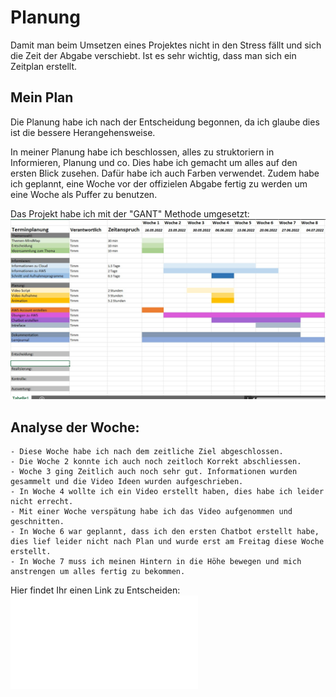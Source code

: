 # Planung 
Damit man beim Umsetzen eines Projektes nicht in den Stress fällt und sich die Zeit der Abgabe verschiebt. Ist es sehr wichtig, dass man sich ein Zeitplan erstellt. 


## Mein Plan 
Die Planung habe ich nach der Entscheidung begonnen, da ich glaube dies ist die bessere Herangehensweise.

In meiner Planung habe ich beschlossen, alles zu struktoriern in Informieren, Planung und co.
Dies habe ich gemacht um alles auf den ersten Blick zusehen. Dafür habe ich auch Farben verwendet. 
Zudem habe ich geplannt, eine Woche vor der offizielen Abgabe fertig zu werden um eine Woche als Puffer zu benutzen.  


Das Projekt habe ich mit der "GANT" Methode umgesetzt: 
![Hier sollte ein Bild stehen](../Dokumentation/Images/02IPERKA-01.jpg)



## Analyse der Woche: 
    - Diese Woche habe ich nach dem zeitliche Ziel abgeschlossen. 
    - Die Woche 2 konnte ich auch noch zeitloch Korrekt abschliessen. 
    - Woche 3 ging Zeitlich auch noch sehr gut. Informationen wurden gesammelt und die Video Ideen wurden aufgeschrieben. 
    - In Woche 4 wollte ich ein Video erstellt haben, dies habe ich leider nicht errecht. 
    - Mit einer Woche verspätung habe ich das Video aufgenommen und geschnitten. 
    - In Woche 6 war geplannt, dass ich den ersten Chatbot erstellt habe, dies lief leider nicht nach Plan und wurde erst am Freitag diese Woche erstellt. 
    - In Woche 7 muss ich meinen Hintern in die Höhe bewegen und mich anstrengen um alles fertig zu bekommen. 



Hier findet Ihr einen Link zu Entscheiden:
![Dieser Link soll dich zu dem IPERKA Model Entscheiden führen](IPERKA/03_Entscheidung.md)    

